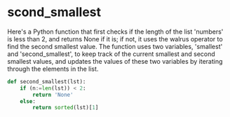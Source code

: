# scond_smallest

Here's a Python function that first checks if the length of the list 'numbers' is less than 2, and returns None if it is; if not, it uses the walrus operator to find the second smallest value.
The function uses two variables, 'smallest' and 'second_smallest', to keep track of the current smallest and second smallest values, and updates the values of these two variables by iterating through the elements in the list.

```python
def second_smallest(lst):
    if (n:=len(lst)) < 2:
        return 'None'
    else:
        return sorted(lst)[1]
```

